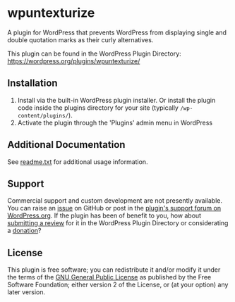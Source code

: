 # wpuntexturize

A plugin for WordPress that prevents WordPress from displaying single and double quotation marks as their curly alternatives.

This plugin can be found in the WordPress Plugin Directory: https://wordpress.org/plugins/wpuntexturize/

## Installation

1. Install via the built-in WordPress plugin installer. Or install the plugin code inside the plugins directory for your site (typically `/wp-content/plugins/`).
2. Activate the plugin through the 'Plugins' admin menu in WordPress


## Additional Documentation

See [readme.txt](https://github.com/coffee2code/wpuntexturize/blob/master/readme.txt) for additional usage information.


## Support

Commercial support and custom development are not presently available. You can raise an [issue](https://github.com/coffee2code/wpuntexturize/issues) on GitHub or post in the [plugin's support forum on WordPress.org](https://wordpress.org/support/plugin/wpuntexturize/). If the plugin has been of benefit to you, how about [submitting a review](https://wordpress.org/support/plugin/wpuntexturize/reviews/) for it in the WordPress Plugin Directory or considerating a [donation](https://www.paypal.com/cgi-bin/webscr?cmd=_s-xclick&hosted_button_id=6ARCFJ9TX3522)?


## License

This plugin is free software; you can redistribute it and/or modify it under the terms of the [GNU General Public License](https://www.gnu.org/licenses/gpl-2.0.html) as published by the Free Software Foundation; either version 2 of the License, or (at your option) any later version.